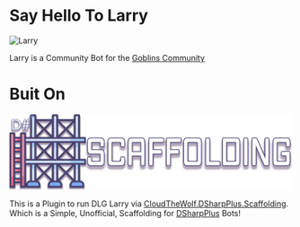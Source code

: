 # Say Hello To Larry
![Larry](https://r2.fivemanage.com/IhCibjCMuV7gSbF16zgPO/larry_full.png)

Larry is a Community Bot for the [Goblins Community](https://www.likegoblins.com/about-us)

# Buit On
![Logo of CloudTheWolf.DSharpPlus.Scaffolding](https://github.com/CloudTheWolf/CloudTheWolf.DSharpPlus.Scaffolding/raw/main/banner.png)

This is a Plugin to  run DLG Larry via [CloudTheWolf.DSharpPlus.Scaffolding](https://github.com/CloudTheWolf/CloudTheWolf.DSharpPlus.Scaffolding). Which is a Simple, Unofficial, Scaffolding for [DSharpPlus](https://github.com/DSharpPlus/DSharpPlus) Bots!
